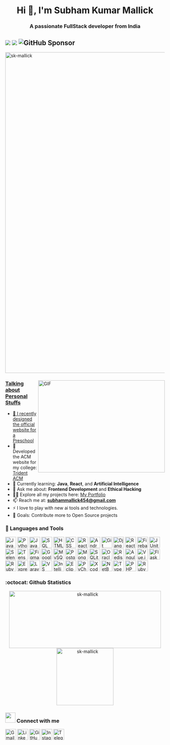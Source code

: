 <h1 align="center">Hi 👋, I'm Subham Kumar Mallick</h1>
<h3 align="center">A passionate FullStack developer from India </h3>
  
## ![](https://komarev.com/ghpvc/?username=sk-mallick&color=green&&style=flat)  [![](https://img.shields.io/static/v1?label=Sponsor&message=%E2%9D%A4&logo=GitHub&color=%23fe8e86)](https://github.com/sponsors/sk-mallick) ![GitHub Sponsor](https://img.shields.io/github/sponsors/sk-mallick?label=Sponsor&logo=GitHub)



<p align="left"> <a href="https://github.com/ryo-ma/github-profile-trophy"><img src="https://github-profile-trophy.vercel.app/?username=sk-mallick" alt="sk-mallick" width="1010" /> </p>
<img align="right" alt="GIF" src="https://github.com/developer-guy/developer-guy/blob/master/code.gif?raw=true" width="400" height="290" />

  
  ### Talking about Personal Stuffs

- 🔭 I recently designed the official website for a [Preschool](https://purvaanshpreschool.com/)
- 👯 Developed the ACM website for my college: [Trident ACM](https://adityanarayandas.github.io/acm/)
- 🌱 Currently learning: **Java**, **React**, and  **Artificial Intelligence**
- 💬 Ask me about: **Frontend Development** and **Ethical Hacking**
- 👨‍💻 Explore all my projects here: [My Portfolio](https://sk-coder-001.netlify.app/)
- 📫 Reach me at: **subhammallick454@gmail.com**
- ⚡ I love to play with new ai tools and technologies.
- 🥅 Goals: Contribute more to Open Source projects


<!--### 🧰 Languages and Tools

<p align="left">
  <a href="https://www.java.com" target="_blank"><img src="https://img.shields.io/badge/Java-007396?style=flat-square&logo=java&logoColor=white" alt="Java" height="34"></a>
  <a href="https://www.python.org" target="_blank"><img src="https://img.shields.io/badge/Python-3776AB?style=flat-square&logo=python&logoColor=white" alt="Python" height="34"></a>
  <a href="https://developer.mozilla.org/en-US/docs/Web/JavaScript" target="_blank"><img src="https://img.shields.io/badge/JavaScript-F7DF1E?style=flat-square&logo=javascript&logoColor=white" alt="JavaScript" height="34"></a>
  <a href="https://www.sql.org" target="_blank"><img src="https://img.shields.io/badge/SQL-003B57?style=flat-square&logo=sqlite&logoColor=white" alt="SQL" height="34"></a>
  <a href="https://developer.mozilla.org/en-US/docs/Web/HTML" target="_blank"><img src="https://img.shields.io/badge/HTML5-E34F26?style=flat-square&logo=html5&logoColor=white" alt="HTML" height="34"></a>
  <a href="https://developer.mozilla.org/en-US/docs/Web/CSS" target="_blank"><img src="https://img.shields.io/badge/CSS3-1572B6?style=flat-square&logo=css3&logoColor=white" alt="CSS" height="34"></a>
  <a href="https://reactnative.dev" target="_blank"><img src="https://img.shields.io/badge/React_Native-20232A?style=flat-square&logo=react&logoColor=61DAFB" alt="React Native" height="34"></a>
  <a href="https://developer.android.com/studio" target="_blank"><img src="https://img.shields.io/badge/Android_Studio-3DDC84?style=flat-square&logo=android&logoColor=white" alt="Android Studio" height="34"></a>
  <a href="https://git-scm.com" target="_blank"><img src="https://img.shields.io/badge/Git-F05032?style=flat-square&logo=git&logoColor=white" alt="Git" height="34"></a>
  <a href="https://www.djangoproject.com" target="_blank"><img src="https://img.shields.io/badge/Django-092E20?style=flat-square&logo=django&logoColor=white" alt="Django" height="34"></a>
  <a href="https://reactjs.org" target="_blank"><img src="https://img.shields.io/badge/React-61DAFB?style=flat-square&logo=react&logoColor=white" alt="React" height="34"></a>
  <a href="https://firebase.google.com" target="_blank"><img src="https://img.shields.io/badge/Firebase-FFCA28?style=flat-square&logo=firebase&logoColor=white" alt="Firebase" height="34"></a>
  <a href="https://junit.org" target="_blank"><img src="https://img.shields.io/badge/JUnit-25A162?style=flat-square&logo=junit&logoColor=white" alt="JUnit" height="34"></a>
  <a href="https://www.selenium.dev" target="_blank"><img src="https://img.shields.io/badge/Selenium-43B02A?style=flat-square&logo=selenium&logoColor=white" alt="Selenium" height="34"></a>
  <a href="https://www.tensorflow.org" target="_blank"><img src="https://img.shields.io/badge/TensorFlow-FF6F00?style=flat-square&logo=tensorflow&logoColor=white" alt="TensorFlow" height="34"></a>
  <a href="https://www.figma.com" target="_blank"><img src="https://img.shields.io/badge/Figma-F24E1E?style=flat-square&logo=figma&logoColor=white" alt="Figma" height="34"></a>
  <a href="https://cloud.google.com" target="_blank"><img src="https://img.shields.io/badge/Google_Cloud-4285F4?style=flat-square&logo=googlecloud&logoColor=white" alt="Google Cloud" height="34"></a>
  <a href="https://www.mysql.com" target="_blank"><img src="https://img.shields.io/badge/MySQL-4479A1?style=flat-square&logo=mysql&logoColor=white" alt="MySQL" height="34"></a>
  <a href="https://www.postgresql.org" target="_blank"><img src="https://img.shields.io/badge/PostgreSQL-336791?style=flat-square&logo=postgresql&logoColor=white" alt="PostgreSQL" height="34"></a>
  <a href="https://www.mongodb.com" target="_blank"><img src="https://img.shields.io/badge/MongoDB-47A248?style=flat-square&logo=mongodb&logoColor=white" alt="MongoDB" height="34"></a>
  <a href="https://www.sqlite.org" target="_blank"><img src="https://img.shields.io/badge/SQLite-003B57?style=flat-square&logo=sqlite&logoColor=white" alt="SQLite" height="34"></a>
  <a href="https://www.oracle.com/database" target="_blank"><img src="https://img.shields.io/badge/Oracle-FF6A00?style=flat-square&logo=oracle&logoColor=white" alt="Oracle Database" height="34"></a>
  <a href="https://redis.io" target="_blank"><img src="https://img.shields.io/badge/Redis-DC382D?style=flat-square&logo=redis&logoColor=white" alt="Redis" height="34"></a>
  <a href="https://angular.io" target="_blank"><img src="https://img.shields.io/badge/Angular-DD0031?style=flat-square&logo=angular&logoColor=white" alt="Angular" height="34"></a>
  <a href="https://vuejs.org" target="_blank"><img src="https://img.shields.io/badge/Vue.js-4FC08D?style=flat-square&logo=vue.js&logoColor=white" alt="Vue.js" height="34"></a>
  <a href="https://flask.palletsprojects.com" target="_blank"><img src="https://img.shields.io/badge/Flask-000000?style=flat-square&logo=flask&logoColor=white" alt="Flask" height="34"></a>
  <a href="https://rubyonrails.org" target="_blank"><img src="https://img.shields.io/badge/Ruby_on_Rails-CC0000?style=flat-square&logo=ruby-on-rails&logoColor=white" alt="Ruby on Rails" height="34"></a>
  <a href="https://expressjs.com" target="_blank"><img src="https://img.shields.io/badge/Express-000000?style=flat-square&logo=express&logoColor=white" alt="Express (Node.js)" height="34"></a>
  <a href="https://laravel.com" target="_blank"><img src="https://img.shields.io/badge/Laravel-FF2D20?style=flat-square&logo=laravel&logoColor=white" alt="Laravel (PHP)" height="34"></a>
  <a href="https://code.visualstudio.com" target="_blank"><img src="https://img.shields.io/badge/Visual_Studio_Code-0078D4?style=flat-square&logo=visualstudiocode&logoColor=white" alt="Visual Studio Code" height="34"></a>
  <a href="https://www.jetbrains.com/idea/" target="_blank"><img src="https://img.shields.io/badge/IntelliJ_IDEA-000000?style=flat-square&logo=intellijidea&logoColor=white" alt="IntelliJ IDEA" height="34"></a>
  <a href="https://www.eclipse.org" target="_blank"><img src="https://img.shields.io/badge/Eclipse-2C2255?style=flat-square&logo=eclipse&logoColor=white" alt="Eclipse" height="34"></a>
  <a href="https://www.jetbrains.com/pycharm/" target="_blank"><img src="https://img.shields.io/badge/PyCharm-000000?style=flat-square&logo=pycharm&logoColor=white" alt="PyCharm" height="34"></a>
  <a href="https://developer.apple.com/xcode/" target="_blank"><img src="https://img.shields.io/badge/Xcode-147EFB?style=flat-square&logo=xcode&logoColor=white" alt="Xcode" height="34"></a>
  <a href="https://netbeans.apache.org" target="_blank"><img src="https://img.shields.io/badge/NetBeans-0076A3?style=flat-square&logo=netbeans&logoColor=white" alt="NetBeans" height="34"></a>
  <a href="https://www.typescriptlang.org" target="_blank"><img src="https://img.shields.io/badge/TypeScript-3178C6?style=flat-square&logo=typescript&logoColor=white" alt="TypeScript" height="34"></a>
  <a href="https://www.php.net" target="_blank"><img src="https://img.shields.io/badge/PHP-777BB4?style=flat-square&logo=php&logoColor=white" alt="PHP" height="34"></a>
  <a href="https://www.ruby-lang.org" target="_blank"><img src="https://img.shields.io/badge/Ruby-CC342D?style=flat-square&logo=ruby&logoColor=white" alt="Ruby (Rails)" height="34"></a>
</p>--->

### 🧰 Languages and Tools

<p align="left">
  <img src="https://img.shields.io/badge/Java-007396?style=flat-square&logo=java&logoColor=white" alt="Java" height="34">
  <img src="https://img.shields.io/badge/Python-3776AB?style=flat-square&logo=python&logoColor=white" alt="Python" height="34">
  <img src="https://img.shields.io/badge/JavaScript-F7DF1E?style=flat-square&logo=javascript&logoColor=white" alt="JavaScript" height="34">
  <img src="https://img.shields.io/badge/SQL-003B57?style=flat-square&logo=sqlite&logoColor=white" alt="SQL" height="34">
  <img src="https://img.shields.io/badge/HTML5-E34F26?style=flat-square&logo=html5&logoColor=white" alt="HTML" height="34">
  <img src="https://img.shields.io/badge/CSS3-1572B6?style=flat-square&logo=css3&logoColor=white" alt="CSS" height="34">
  <img src="https://img.shields.io/badge/React_Native-20232A?style=flat-square&logo=react&logoColor=61DAFB" alt="React Native" height="34">
  <img src="https://img.shields.io/badge/Android_Studio-3DDC84?style=flat-square&logo=android&logoColor=white" alt="Android Studio" height="34">
  <img src="https://img.shields.io/badge/Git-F05032?style=flat-square&logo=git&logoColor=white" alt="Git" height="34">
  <img src="https://img.shields.io/badge/Django-092E20?style=flat-square&logo=django&logoColor=white" alt="Django" height="34">
  <img src="https://img.shields.io/badge/React-61DAFB?style=flat-square&logo=react&logoColor=white" alt="React" height="34">
  <img src="https://img.shields.io/badge/Firebase-FFCA28?style=flat-square&logo=firebase&logoColor=white" alt="Firebase" height="34">
  <img src="https://img.shields.io/badge/JUnit-25A162?style=flat-square&logo=junit&logoColor=white" alt="JUnit" height="34">
  <img src="https://img.shields.io/badge/Selenium-43B02A?style=flat-square&logo=selenium&logoColor=white" alt="Selenium" height="34">
  <img src="https://img.shields.io/badge/TensorFlow-FF6F00?style=flat-square&logo=tensorflow&logoColor=white" alt="TensorFlow" height="34">
  <img src="https://img.shields.io/badge/Figma-F24E1E?style=flat-square&logo=figma&logoColor=white" alt="Figma" height="34">
  <img src="https://img.shields.io/badge/Google_Cloud-4285F4?style=flat-square&logo=googlecloud&logoColor=white" alt="Google Cloud" height="34">
  <img src="https://img.shields.io/badge/MySQL-4479A1?style=flat-square&logo=mysql&logoColor=white" alt="MySQL" height="34">
  <img src="https://img.shields.io/badge/PostgreSQL-336791?style=flat-square&logo=postgresql&logoColor=white" alt="PostgreSQL" height="34">
  <img src="https://img.shields.io/badge/MongoDB-47A248?style=flat-square&logo=mongodb&logoColor=white" alt="MongoDB" height="34">
  <img src="https://img.shields.io/badge/SQLite-003B57?style=flat-square&logo=sqlite&logoColor=white" alt="SQLite" height="34">
  <img src="https://img.shields.io/badge/Oracle-FF6A00?style=flat-square&logo=oracle&logoColor=white" alt="Oracle Database" height="34">
  <img src="https://img.shields.io/badge/Redis-DC382D?style=flat-square&logo=redis&logoColor=white" alt="Redis" height="34">
  <img src="https://img.shields.io/badge/Angular-DD0031?style=flat-square&logo=angular&logoColor=white" alt="Angular" height="34">
  <img src="https://img.shields.io/badge/Vue.js-4FC08D?style=flat-square&logo=vue.js&logoColor=white" alt="Vue.js" height="34">
  <img src="https://img.shields.io/badge/Flask-000000?style=flat-square&logo=flask&logoColor=white" alt="Flask" height="34">
  <img src="https://img.shields.io/badge/Ruby_on_Rails-CC0000?style=flat-square&logo=ruby-on-rails&logoColor=white" alt="Ruby on Rails" height="34">
  <img src="https://img.shields.io/badge/Express-000000?style=flat-square&logo=express&logoColor=white" alt="Express (Node.js)" height="34">
  <img src="https://img.shields.io/badge/Laravel-FF2D20?style=flat-square&logo=laravel&logoColor=white" alt="Laravel (PHP)" height="34">
  <img src="https://img.shields.io/badge/Visual_Studio_Code-0078D4?style=flat-square&logo=visualstudiocode&logoColor=white" alt="VS Code" height="34">
  <img src="https://img.shields.io/badge/IntelliJ_IDEA-000000?style=flat-square&logo=intellijidea&logoColor=white" alt="IntelliJ IDEA" height="34">
  <img src="https://img.shields.io/badge/Eclipse-2C2255?style=flat-square&logo=eclipse&logoColor=white" alt="Eclipse" height="34">
  <img src="https://img.shields.io/badge/PyCharm-000000?style=flat-square&logo=pycharm&logoColor=white" alt="PyCharm" height="34">
  <img src="https://img.shields.io/badge/Xcode-147EFB?style=flat-square&logo=xcode&logoColor=white" alt="Xcode" height="34">
  <img src="https://img.shields.io/badge/NetBeans-0076A3?style=flat-square&logo=netbeans&logoColor=white" alt="NetBeans" height="34">
  <img src="https://img.shields.io/badge/TypeScript-3178C6?style=flat-square&logo=typescript&logoColor=white" alt="TypeScript" height="34">
  <img src="https://img.shields.io/badge/PHP-777BB4?style=flat-square&logo=php&logoColor=white" alt="PHP" height="34">
  <img src="https://img.shields.io/badge/Ruby-CC342D?style=flat-square&logo=ruby&logoColor=white" alt="Ruby" height="34">
</p>


### :octocat: Github Statistics
<p align="center">
<img src="https://github-readme-stats.vercel.app/api?username=sk-mallick&show_icons=true&theme=radical" alt="sk-mallick" width="480" height="180" />
<img src="https://github-readme-stats.vercel.app/api/top-langs/?username=sk-mallick&layout=compact&hide=html&theme=radical" alt="sk-mallick" height="180"/>  
<!--<img src="https://github-readme-streak-stats.herokuapp.com/?user=sk-mallick&layout=compact&hide=html&theme=radical" alt="sk-mallick" />  <br><br>-->
</p>

### <img src="https://media.giphy.com/media/LnQjpWaON8nhr21vNW/giphy.gif" height="32"> Connect with me

<p align="left">
  <a href="mailto:subhammallick454@gmail.com" target="_blank"><img src="https://img.shields.io/badge/Gmail-D14836?style=flat-square&logo=gmail&logoColor=white" alt="Gmail" height="34"></a>
  <a href="https://www.linkedin.com/in/subham-kumar-mallick" target="_blank"><img src="https://img.shields.io/badge/LinkedIn-0A66C2?style=flat-square&logo=linkedin&logoColor=white" alt="LinkedIn" height="34"></a>
  <a href="https://github.com/sk-mallick" target="_blank"><img src="https://img.shields.io/badge/GitHub-100000?style=flat-square&logo=github&logoColor=white" alt="GitHub" height="34"></a>
  <a href="https://www.instagram.com/_sk._mallick._" target="_blank"><img src="https://img.shields.io/badge/Instagram-E4405F?style=flat-square&logo=instagram&logoColor=white" alt="Instagram" height="34"></a>
  <a href="https://t.me/sk_mallick" target="_blank"><img src="https://img.shields.io/badge/Telegram-0088CC?style=flat-square&logo=telegram&logoColor=white" alt="Telegram" height="34"></a>
</p>
